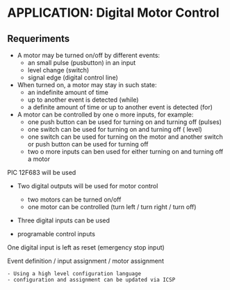 # APPLICATION: Digital Motor Control

## Requeriments

- A motor may be turned on/off by different events:
  - an small pulse (pusbutton) in an input
  - level change (switch)
  - signal edge (digital control line)
- When turned on, a motor may stay in such state:
  - an indefinite amount of time 
  - up to another event is detected                                 (while)
  - a definite amount of time or up to another event is detected    (for)
- A motor can be controlled by one o more inputs, for example:
  - one push button can be used for turning on and turning off (pulses)
  - one switch can be used for turning on and turning off ( level)
  - one switch can be used for turning on the motor and another switch or push button can be used for turning off
  - two o more inputs can ben used for either turning on and turning off a motor


PIC 12F683 will be used


- Two digital outputs will be used for motor control

	- two motors can be turned on/off
	- one motor can be controlled (turn left / turn right / turn off)


- Three digital inputs can be used 

- programable control inputs 


One digital input is left as reset (emergency stop input)



Event definition / input assignment / motor assignment 

	- Using a high level configuration language
	- configuration and assignment can be updated via ICSP 